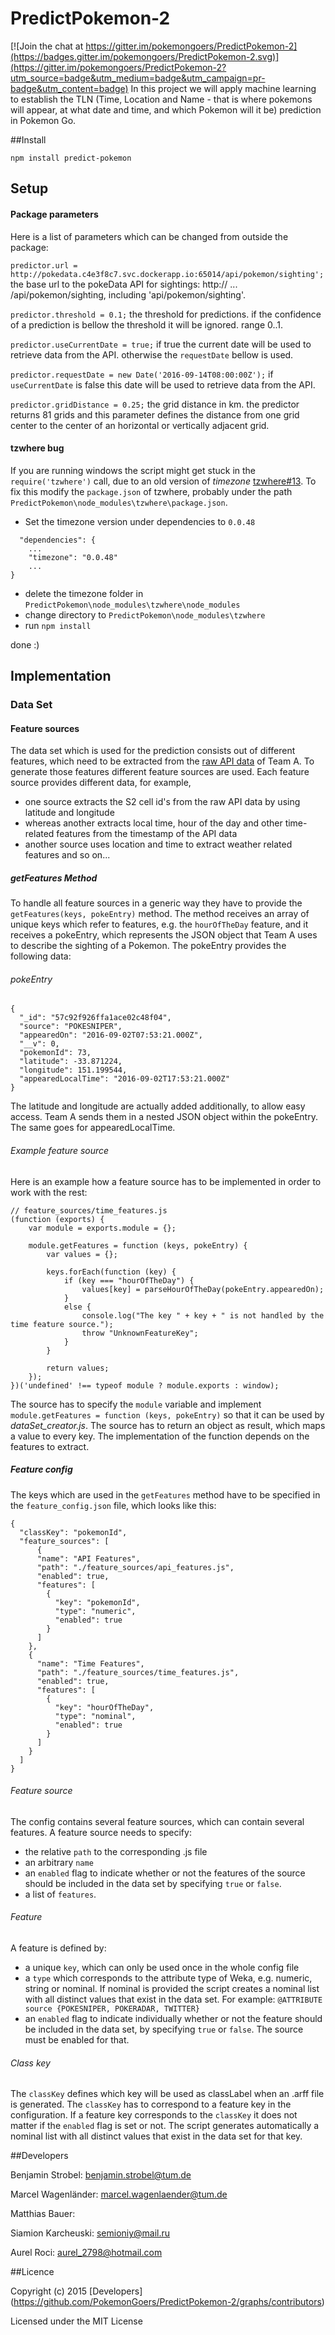 

# PredictPokemon-2

[![Join the chat at https://gitter.im/pokemongoers/PredictPokemon-2](https://badges.gitter.im/pokemongoers/PredictPokemon-2.svg)](https://gitter.im/pokemongoers/PredictPokemon-2?utm_source=badge&utm_medium=badge&utm_campaign=pr-badge&utm_content=badge)
In this project we will apply machine learning to establish the TLN (Time, Location and Name - that is where pokemons will appear, at what date and time, and which Pokemon will it be) prediction in Pokemon Go.

##Install
```
npm install predict-pokemon
```

## Setup

#### Package parameters
Here is a list of parameters which can be changed from outside the package:

`predictor.url = http://pokedata.c4e3f8c7.svc.dockerapp.io:65014/api/pokemon/sighting';`
the base url to the pokeData API for sightings: http:// ... /api/pokemon/sighting, including 'api/pokemon/sighting'.

`predictor.threshold = 0.1;`
the threshold for predictions. if the confidence of a prediction is bellow the threshold it will be ignored. range 0..1.

`predictor.useCurrentDate = true;`
if true the current date will be used to retrieve data from the API. otherwise the `requestDate` bellow is used.

`predictor.requestDate = new Date('2016-09-14T08:00:00Z');`
if `useCurrentDate` is false this date will be used to retrieve data from the API.

`predictor.gridDistance = 0.25;`
the grid distance in km. the predictor returns 81 grids and this parameter defines the distance from one grid center to the center of an horizontal or vertically adjacent grid.

#### tzwhere bug
If you are running windows the script might get stuck in the `require('tzwhere')` call, due to an old version of *timezone* [tzwhere#13](https://github.com/mattbornski/tzwhere/issues/13).
To fix this modify the `package.json` of tzwhere, probably under the path `PredictPokemon\node_modules\tzwhere\package.json`.
- Set the timezone version under dependencies to `0.0.48`

```
  "dependencies": {
    ...
    "timezone": "0.0.48"
    ...
}
```

- delete the timezone folder in `PredictPokemon\node_modules\tzwhere\node_modules`
- change directory to `PredictPokemon\node_modules\tzwhere`
- run `npm install`

done :)

## Implementation
### Data Set
#### Feature sources
The data set which is used for the prediction consists out of different features, which need to be extracted from the [raw API data](http://pokedata.c4e3f8c7.svc.dockerapp.io:65014/doc/#api-PokemonSighting-GetAllSightings) of Team A. To generate those features different feature sources are used. Each feature source provides different data, for example,
- one source extracts the S2 cell id's from the raw API data by using latitude and longitude
- whereas another extracts local time, hour of the day and other time-related features from the timestamp of the API data
- another source uses location and time to extract weather related features and so on...

##### getFeatures Method
To handle all feature sources in a generic way they have to provide the `getFeatures(keys, pokeEntry)` method. The method receives an array of unique keys which refer to features, e.g. the `hourOfTheDay` feature, and it receives a pokeEntry, which represents the JSON object that Team A uses to describe the sighting of a Pokemon. The pokeEntry provides the following data:

###### pokeEntry

```
{
  "_id": "57c92f926ffa1ace02c48f04",
  "source": "POKESNIPER",
  "appearedOn": "2016-09-02T07:53:21.000Z",
  "__v": 0,
  "pokemonId": 73,
  "latitude": -33.871224,
  "longitude": 151.199544,
  "appearedLocalTime": "2016-09-02T17:53:21.000Z"
}
```

The latitude and longitude are actually added additionally, to allow easy access. Team A sends them in a nested JSON object within the pokeEntry.
The same goes for appearedLocalTime.

###### Example feature source
Here is an example how a feature source has to be implemented in order to work with the rest:

```
// feature_sources/time_features.js
(function (exports) {
    var module = exports.module = {};

    module.getFeatures = function (keys, pokeEntry) {
    	var values = {};

    	keys.forEach(function (key) {
    		if (key === "hourOfTheDay") {
            	values[key] = parseHourOfTheDay(pokeEntry.appearedOn);
	        }
	        else {
	            console.log("The key " + key + " is not handled by the time feature source.");
	            throw "UnknownFeatureKey";
	        }
    	}        

    	return values;
    });
})('undefined' !== typeof module ? module.exports : window);
```

The source has to specify the `module` variable and implement `module.getFeatures = function (keys, pokeEntry)` so that it can be used by *dataSet_creator.js*. 
The source has to return an object as result, which maps a value to every key. The implementation of the function depends on the features to extract.

##### Feature config
The keys which are used in the `getFeatures` method have to be specified in the `feature_config.json` file, which looks like this:

```
{
  "classKey": "pokemonId",
  "feature_sources": [
      {
      "name": "API Features",
      "path": "./feature_sources/api_features.js",
      "enabled": true,
      "features": [
        {
          "key": "pokemonId",
          "type": "numeric",
          "enabled": true
        }
      ]
    },
    {
      "name": "Time Features",
      "path": "./feature_sources/time_features.js",
      "enabled": true,
      "features": [
        {
          "key": "hourOfTheDay",
          "type": "nominal",
          "enabled": true
        }
      ]
    }
  ]
}
```

###### Feature source
The config contains several feature sources, which can contain several features.
A feature source needs to specify:
- the relative `path` to the corresponding .js file
- an arbitrary `name`
- an `enabled` flag to indicate whether or not the features of the source should be included in the data set by specifying `true` or `false`.
- a list of `features`.

###### Feature
A feature is defined by:
- a unique `key`, which can only be used once in the whole config file
- a `type` which corresponds to the attribute type of Weka, e.g. numeric, string or nominal. If nominal is provided the script creates a nominal list with all distinct values that exist in the data set. For example: `@ATTRIBUTE source {POKESNIPER, POKERADAR, TWITTER}`
- an `enabled` flag to indicate individually whether or not the feature should be included in the data set, by specifying `true` or `false`. The source must be enabled for that.

###### Class key
The `classKey` defines which key will be used as classLabel when an .arff file is generated. The `classKey` has to correspond to a feature key in the configuration. If a feature key corresponds to the `classKey` it does not matter if the `enabled` flag is set or not. The script generates automatically a nominal list with all distinct values that exist in the data set for that key.


##Developers

Benjamin Strobel: benjamin.strobel@tum.de

Marcel Wagenländer: marcel.wagenlaender@tum.de

Matthias Bauer:
 
Siamion Karcheuski: semioniy@mail.ru

Aurel Roci: aurel_2798@hotmail.com

##Licence 

Copyright (c) 2015 [Developers] (https://github.com/PokemonGoers/PredictPokemon-2/graphs/contributors)

Licensed under the MIT License